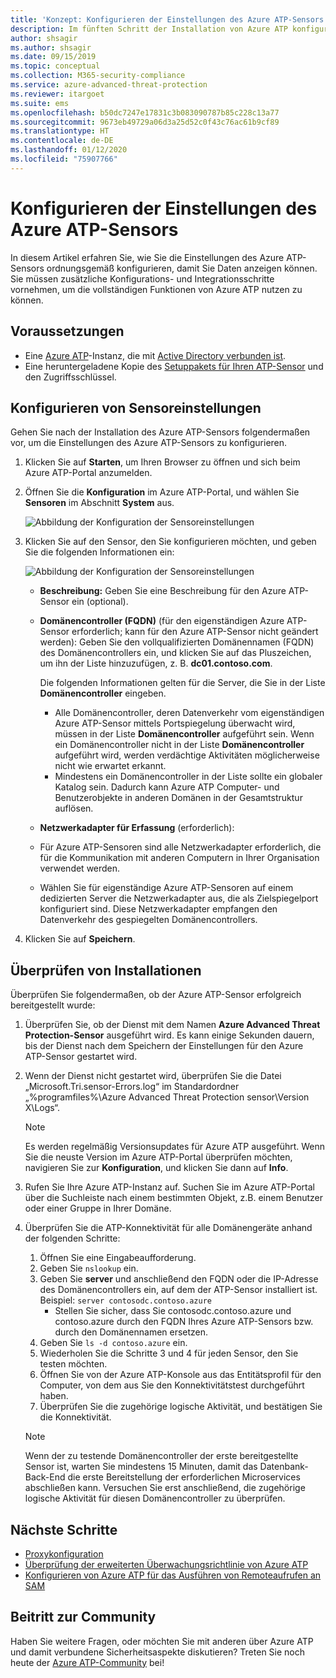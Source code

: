 ```yaml
---
title: 'Konzept: Konfigurieren der Einstellungen des Azure ATP-Sensors | Microsoft-Dokumentation'
description: Im fünften Schritt der Installation von Azure ATP konfigurieren Sie Einstellungen für Ihren eigenständigen Azure ATP-Sensor.
author: shsagir
ms.author: shsagir
ms.date: 09/15/2019
ms.topic: conceptual
ms.collection: M365-security-compliance
ms.service: azure-advanced-threat-protection
ms.reviewer: itargoet
ms.suite: ems
ms.openlocfilehash: b50dc7247e17831c3b083090787b85c228c13a77
ms.sourcegitcommit: 9673eb49729a06d3a25d52c0f43c76ac61b9cf89
ms.translationtype: HT
ms.contentlocale: de-DE
ms.lasthandoff: 01/12/2020
ms.locfileid: "75907766"
---
```

# <a name="configure-azure-atp-sensor-settings"></a>Konfigurieren der Einstellungen des Azure ATP-Sensors

In diesem Artikel erfahren Sie, wie Sie die Einstellungen des Azure ATP-Sensors ordnungsgemäß konfigurieren, damit Sie Daten anzeigen können. Sie müssen zusätzliche Konfigurations- und Integrationsschritte vornehmen, um die vollständigen Funktionen von Azure ATP nutzen zu können.  

## <a name="prerequisites"></a>Voraussetzungen

- Eine [Azure ATP](install-atp-step1.md)-Instanz, die mit [Active Directory verbunden ist](install-atp-step2.md).
- Eine heruntergeladene Kopie des [Setuppakets für Ihren ATP-Sensor](install-atp-step3.md) und den Zugriffsschlüssel.

## <a name="configure-sensor-settings"></a>Konfigurieren von Sensoreinstellungen

Gehen Sie nach der Installation des Azure ATP-Sensors folgendermaßen vor, um die Einstellungen des Azure ATP-Sensors zu konfigurieren.

1. Klicken Sie auf **Starten**, um Ihren Browser zu öffnen und sich beim Azure ATP-Portal anzumelden.

1.  Öffnen Sie die **Konfiguration** im Azure ATP-Portal, und wählen Sie **Sensoren** im Abschnitt **System** aus.
   
    ![Abbildung der Konfiguration der Sensoreinstellungen](media/atp-sensor-config.png)


1. Klicken Sie auf den Sensor, den Sie konfigurieren möchten, und geben Sie die folgenden Informationen ein:

   ![Abbildung der Konfiguration der Sensoreinstellungen](media/atp-sensor-config-2.png)

   - **Beschreibung:** Geben Sie eine Beschreibung für den Azure ATP-Sensor ein (optional).
   - **Domänencontroller (FQDN)** (für den eigenständigen Azure ATP-Sensor erforderlich; kann für den Azure ATP-Sensor nicht geändert werden): Geben Sie den vollqualifizierten Domänennamen (FQDN) des Domänencontrollers ein, und klicken Sie auf das Pluszeichen, um ihn der Liste hinzuzufügen, z. B. **dc01.contoso.com**.

     Die folgenden Informationen gelten für die Server, die Sie in der Liste **Domänencontroller** eingeben.
     - Alle Domänencontroller, deren Datenverkehr vom eigenständigen Azure ATP-Sensor mittels Portspiegelung überwacht wird, müssen in der Liste **Domänencontroller** aufgeführt sein. Wenn ein Domänencontroller nicht in der Liste **Domänencontroller** aufgeführt wird, werden verdächtige Aktivitäten möglicherweise nicht wie erwartet erkannt.
     - Mindestens ein Domänencontroller in der Liste sollte ein globaler Katalog sein. Dadurch kann Azure ATP Computer- und Benutzerobjekte in anderen Domänen in der Gesamtstruktur auflösen.

   - **Netzwerkadapter für Erfassung** (erforderlich):
   
    - Für Azure ATP-Sensoren sind alle Netzwerkadapter erforderlich, die für die Kommunikation mit anderen Computern in Ihrer Organisation verwendet werden.
    - Wählen Sie für eigenständige Azure ATP-Sensoren auf einem dedizierten Server die Netzwerkadapter aus, die als Zielspiegelport konfiguriert sind. Diese Netzwerkadapter empfangen den Datenverkehr des gespiegelten Domänencontrollers.

 
1. Klicken Sie auf **Speichern**.


## <a name="validate-installations"></a>Überprüfen von Installationen
Überprüfen Sie folgendermaßen, ob der Azure ATP-Sensor erfolgreich bereitgestellt wurde:

1. Überprüfen Sie, ob der Dienst mit dem Namen **Azure Advanced Threat Protection-Sensor** ausgeführt wird. Es kann einige Sekunden dauern, bis der Dienst nach dem Speichern der Einstellungen für den Azure ATP-Sensor gestartet wird.

1. Wenn der Dienst nicht gestartet wird, überprüfen Sie die Datei „Microsoft.Tri.sensor-Errors.log“ im Standardordner „%programfiles%\Azure Advanced Threat Protection sensor\Version X\Logs“.
 
   >[!NOTE]
   > Es werden regelmäßig Versionsupdates für Azure ATP ausgeführt. Wenn Sie die neuste Version im Azure ATP-Portal überprüfen möchten, navigieren Sie zur **Konfiguration**, und klicken Sie dann auf **Info**. 

1. Rufen Sie Ihre Azure ATP-Instanz auf. Suchen Sie im Azure ATP-Portal über die Suchleiste nach einem bestimmten Objekt, z.B. einem Benutzer oder einer Gruppe in Ihrer Domäne.

1. Überprüfen Sie die ATP-Konnektivität für alle Domänengeräte anhand der folgenden Schritte:
    1. Öffnen Sie eine Eingabeaufforderung.
    1. Geben Sie ```nslookup``` ein.
    1. Geben Sie **server** und anschließend den FQDN oder die IP-Adresse des Domänencontrollers ein, auf dem der ATP-Sensor installiert ist. Beispiel: ```server contosodc.contoso.azure```
        - Stellen Sie sicher, dass Sie contosodc.contoso.azure und contoso.azure durch den FQDN Ihres Azure ATP-Sensors bzw. durch den Domänennamen ersetzen.
    1. Geben Sie ```ls -d contoso.azure``` ein.
    1. Wiederholen Sie die Schritte 3 und 4 für jeden Sensor, den Sie testen möchten.  
    1. Öffnen Sie von der Azure ATP-Konsole aus das Entitätsprofil für den Computer, von dem aus Sie den Konnektivitätstest durchgeführt haben. 
    1. Überprüfen Sie die zugehörige logische Aktivität, und bestätigen Sie die Konnektivität. 

    > [!NOTE] 
    >Wenn der zu testende Domänencontroller der erste bereitgestellte Sensor ist, warten Sie mindestens 15 Minuten, damit das Datenbank-Back-End die erste Bereitstellung der erforderlichen Microservices abschließen kann. Versuchen Sie erst anschließend, die zugehörige logische Aktivität für diesen Domänencontroller zu überprüfen.

## <a name="next-steps"></a>Nächste Schritte

- [Proxykonfiguration](configure-proxy.md)
- [Überprüfung der erweiterten Überwachungsrichtlinie von Azure ATP](atp-advanced-audit-policy.md)
- [Konfigurieren von Azure ATP für das Ausführen von Remoteaufrufen an SAM](install-atp-step8-samr.md)


## <a name="join-the-community"></a>Beitritt zur Community

Haben Sie weitere Fragen, oder möchten Sie mit anderen über Azure ATP und damit verbundene Sicherheitsaspekte diskutieren? Treten Sie noch heute der [Azure ATP-Community](https://aka.ms/azureatpcommunity) bei!
